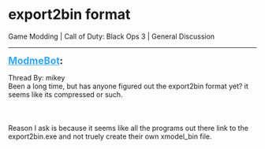 # export2bin format
Game Modding | Call of Duty: Black Ops 3 | General Discussion

---
<strong style="font-size: 1.4em;"><span style="text-decoration: underline;text-decoration-color: #34a7f9;"><span style="color:#34a7f9;">ModmeBot</span></span>:</strong>

<p>Thread By: mikey<br />Been a long time, but has anyone figured out the export2bin format yet? it seems like its compressed or such. <br /><br /><br /><br />Reason I ask is because it seems like all the programs out there link to the export2bin.exe and not truely create their own xmodel_bin file.</p>
